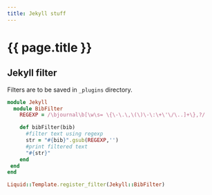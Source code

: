 ```yaml
---
title: Jekyll stuff
---
```


# {{ page.title }}

## Jekyll filter

Filters are to be saved in ``_plugins`` directory.

```ruby
module Jekyll
  module BibFilter
    REGEXP = /\bjournal\b[\w\s= \{\-\.\,\(\)\-\:\+\'\/\..]+\},?/

    def bibFilter(bib)
      #filter text using regexp
      str = "#{bib}".gsub(REGEXP,'')
      #print filtered text
      "#{str}"
    end
 end
end

Liquid::Template.register_filter(Jekyll::BibFilter)
```
